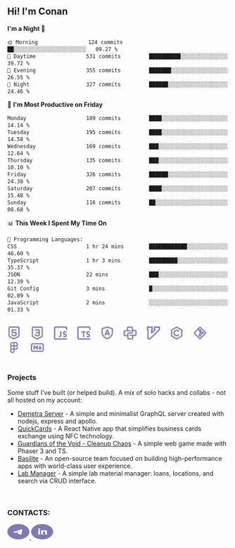 ## Hi! I'm Conan

<!--START_SECTION:waka-->
**I'm a Night 🦉** 

```text
🌞 Morning                124 commits         ██░░░░░░░░░░░░░░░░░░░░░░░   09.27 % 
🌆 Daytime                531 commits         ██████████░░░░░░░░░░░░░░░   39.72 % 
🌃 Evening                355 commits         ███████░░░░░░░░░░░░░░░░░░   26.55 % 
🌙 Night                  327 commits         ██████░░░░░░░░░░░░░░░░░░░   24.46 % 
```
📅 **I'm Most Productive on Friday** 

```text
Monday                   189 commits         ████░░░░░░░░░░░░░░░░░░░░░   14.14 % 
Tuesday                  195 commits         ████░░░░░░░░░░░░░░░░░░░░░   14.58 % 
Wednesday                169 commits         ███░░░░░░░░░░░░░░░░░░░░░░   12.64 % 
Thursday                 135 commits         ███░░░░░░░░░░░░░░░░░░░░░░   10.10 % 
Friday                   326 commits         ██████░░░░░░░░░░░░░░░░░░░   24.38 % 
Saturday                 207 commits         ████░░░░░░░░░░░░░░░░░░░░░   15.48 % 
Sunday                   116 commits         ██░░░░░░░░░░░░░░░░░░░░░░░   08.68 % 
```


📊 **This Week I Spent My Time On** 

```text
💬 Programming Languages: 
CSS                      1 hr 24 mins        ████████████░░░░░░░░░░░░░   46.60 % 
TypeScript               1 hr 3 mins         █████████░░░░░░░░░░░░░░░░   35.37 % 
JSON                     22 mins             ███░░░░░░░░░░░░░░░░░░░░░░   12.39 % 
Git Config               3 mins              █░░░░░░░░░░░░░░░░░░░░░░░░   02.09 % 
JavaScript               2 mins              ░░░░░░░░░░░░░░░░░░░░░░░░░   01.33 % 
```


<!--END_SECTION:waka-->

<br>

<div align="left">
  <img src="icons/skills/html.svg" width="30" alt="html5"/>
  <img width="15"/>
  <img src="icons/skills/css.svg" width="30" alt="css"/>
  <img width="15"/>
  <img src="icons/skills/javascript.svg" width="30" alt="javascript"/>
  <img width="15"/>
  <img src="icons/skills/typescript.svg" width="30" alt="typescript"/>
  <img width="15"/>
  <img src="icons/skills/angular.svg" width="30" alt="angular"/>
  <img width="15"/>
  <img src="icons/skills/python.svg" width="30" alt="python"/>
  <img width="15"/>
  <img src="icons/skills/vim.svg" width="30" alt="vim"/>
  <img width="15"/>
  <img src="icons/skills/c.svg" width="30" alt="c"/>
  <img width="15"/>
  <img src="icons/skills/git.svg" width="30" alt="git"/>
  <img width="15"/>
  <img src="icons/skills/figma.svg" width="30" alt="figma"/>
  <img width="15"/>
  <img src="icons/skills/markdown.svg" width="30" alt="markdown"/>
</div>

<br>

### Projects
Some stuff I’ve built (or helped build). A mix of solo hacks and collabs - not all hosted on my account:
- [Demetra Server](https://github.com/demetra-project/server) -  A simple and minimalist GraphQL server created with nodejs, express and apollo.  
- [QuickCards](https://github.com/Pako3549/QuickCards) - A React Native app that simplifies business cards exchange using NFC technology.  
- [Guardians of the Void - Cleanup Chaos](https://github.com/guardians-of-the-void/cleanup-chaos) - A simple web game made with Phaser 3 and TS.  
- [Basilite](https://github.com/basilite) - An open-source team focused on building high-performance apps with world-class user experience.  
- [Lab Manager](https://github.com/blvckspider/it-lab-manager) - A simple lab material manager: loans, locations, and search via CRUD interface.

<br>

### CONTACTS:
<div align="left">
  <a href="https://t.me/gkkconan">
    <img src="icons/contacts/telegram.svg" width="50" height="35" alt="telegram"/>
  </a>
  <a href="https://www.linkedin.com/in/gkkconan">
    <img src="icons/contacts/linkedin.svg" width="50" height="35" alt="linkedin"/>
  </a>
</div>